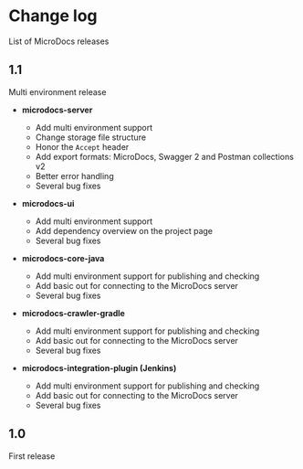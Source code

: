 # Change log

List of MicroDocs releases
 
## 1.1

Multi environment release

* **microdocs-server**
    * Add multi environment support
    * Change storage file structure
    * Honor the ```Accept``` header
    * Add export formats: MicroDocs, Swagger 2 and Postman collections v2 
    * Better error handling
    * Several bug fixes
    
* **microdocs-ui**
    * Add multi environment support
    * Add dependency overview on the project page
    * Several bug fixes
    
* **microdocs-core-java**
    * Add multi environment support for publishing and checking
    * Add basic out for connecting to the MicroDocs server
    * Several bug fixes
    
* **microdocs-crawler-gradle**
    * Add multi environment support for publishing and checking
    * Add basic out for connecting to the MicroDocs server
    * Several bug fixes
    
* **microdocs-integration-plugin (Jenkins)**
    * Add multi environment support for publishing and checking
    * Add basic out for connecting to the MicroDocs server
    * Several bug fixes

## 1.0

First release

